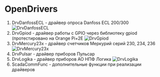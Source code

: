 # OpenDrivers

1. DrvDanfossECL  - драйвер опроса Danfoss ECL 200/300 ![DrvDanfossECL](https://img.shields.io/github/downloads/Manjey73/OpenDrivers/DrvDanfossECL/total)
2. DrvGpiod       - драйвер работы с GPIO через библиотеку gpiod (протестировано на Orange Pi+2E ![DrvGpiod](https://img.shields.io/github/downloads/Manjey73/OpenDrivers/DrvGpiod/total)
3. DrvMercury23x  - драйвер счетчиков Меркурий серий 230, 234, 236 ![DrvMercury23x](https://img.shields.io/github/downloads/Manjey73/OpenDrivers/DrvMercury23x_6.4.1.4/total)
4. DrvPulsar      - драйвер приборов Пульсар
5. DrvLogika      - драйвер приборов АО НПФ Логика ![DrvLogika](https://img.shields.io/github/downloads/Manjey73/OpenDrivers/DrvLogika_6.4.1.4/total)
6. ScadaCommFunc  - дополнительные функции при реализации драйверов
